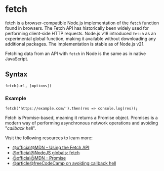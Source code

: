 # fetch

fetch is a browser-compatible Node.js implementation of the `fetch` function found in browsers. The Fetch API has historically been widely used for performing client-side HTTP requests. Node.js v18 introduced `fetch` as an experimental global function, making it available without downloading any additional packages. The implementation is stable as of Node.js v21. 

Fetching data from an API with `fetch` in Node is the same as in native JavaScript.

## Syntax

```node
fetch(url, [options])
```

### Example  

```node
fetch('https://example.com/').then(res => console.log(res));
```

Fetch is Promise-based, meaning it returns a Promise object. Promises is a modern way of performing asynchronous network operations and avoiding "*callback hell*". 

Visit the following resources to learn more:

- [@official@MDN - Using the Fetch API](https://developer.mozilla.org/en-US/docs/Web/API/Fetch_API/Using_Fetch)
- [@official@NodeJS globals: fetch](https://nodejs.org/api/globals.html#fetch)
- [@official@MDN - Promise](https://developer.mozilla.org/en-US/docs/Web/JavaScript/Reference/Global_Objects/Promise)
- [@article@freeCodeCamp on avoiding callback hell](https://www.freecodecamp.org/news/how-to-deal-with-nested-callbacks-and-avoid-callback-hell-1bc8dc4a2012/)
